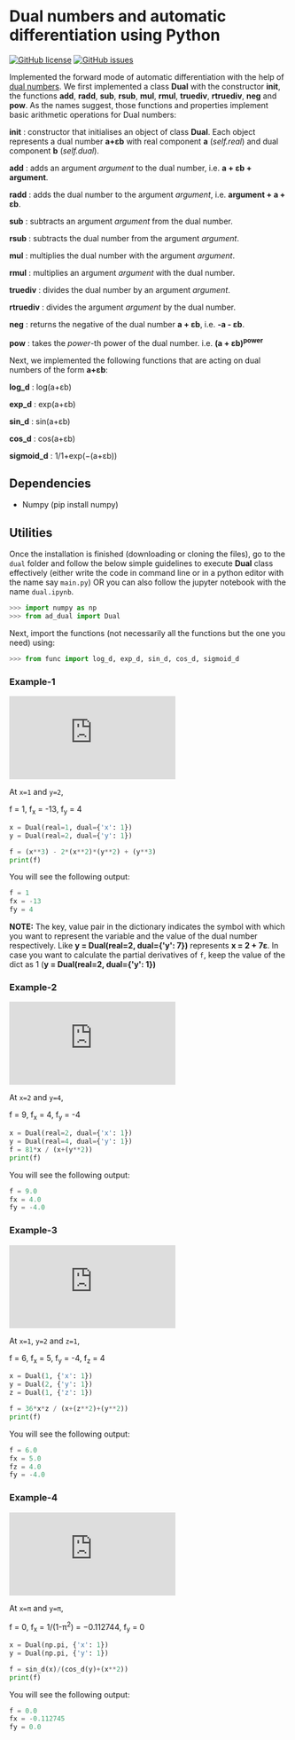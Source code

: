 # Dual numbers and automatic differentiation using Python
[![GitHub license](https://img.shields.io/github/license/ujjwalkhandelwal/Dual-numbers-and-automatic-differentiation-using-Python?style=flat-square)](https://github.com/ujjwalkhandelwal/Dual-numbers-and-automatic-differentiation-using-Python/blob/main/LICENSE)
[![GitHub issues](https://img.shields.io/github/issues/ujjwalkhandelwal/Dual-numbers-and-automatic-differentiation-using-Python?style=flat-square
)](https://github.com/ujjwalkhandelwal/Dual-numbers-and-automatic-differentiation-using-Python/issues)

Implemented the forward mode of automatic differentiation with the help of [dual numbers](https://en.wikipedia.org/wiki/Dual_number). We first implemented a class **Dual** with the constructor **__init__**, the functions **__add__**, **__radd__**, **__sub__**, **__rsub__**, **__mul__**, **__rmul__**, **__truediv__**, **__rtruediv__**, **__neg__** and **__pow__**. As the names suggest, those functions and properties implement basic arithmetic operations for Dual numbers:

__init__ : constructor that initialises an object of class **Dual**. Each object represents a dual number **a+εb** with real component **a** (*self.real*) and dual component **b** (*self.dual*).

__add__ : adds an argument _argument_ to the dual number, i.e. **a + εb + argument**. 

__radd__ : adds the dual number to the argument _argument_, i.e. **argument + a + εb**.

__sub__ : subtracts an argument _argument_ from the dual number. 

__rsub__ : subtracts the dual number from the argument _argument_.

__mul__ : multiplies the dual number with the argument _argument_.

__rmul__ : multiplies an argument _argument_ with the dual number. 

__truediv__ : divides the dual number by an argument _argument_.

__rtruediv__ : divides the argument _argument_ by the dual number.

__neg__ : returns the negative of the dual number **a + εb**, i.e. **-a - εb**.

__pow__ : takes the _power_-th power of the dual number. i.e. **(a + εb)<sup>power<sup>** 

Next, we implemented the following functions that are acting on dual numbers of the form **a+εb**:

__log_d__ :  log(a+εb) 

__exp_d__ :  exp(a+εb) 

__sin_d__ :  sin(a+εb) 

__cos_d__ :  cos(a+εb) 

__sigmoid_d__ :  1/1+exp(−(a+εb))

## Dependencies
    
  - Numpy (pip install numpy)

## Utilities
Once the installation is finished (downloading or cloning the files), go to the `dual` folder and follow the below simple guidelines to execute **Dual** class effectively (either write the code in command line or in a python editor with the name say `main.py`) OR you can also follow the jupyter notebook with the name `dual.ipynb`.  
```py
>>> import numpy as np
>>> from ad_dual import Dual
```

Next, import the functions (not necessarily all the functions but the one you need) using:
```py
>>> from func import log_d, exp_d, sin_d, cos_d, sigmoid_d
```

### Example-1

![eg1](https://latex.codecogs.com/gif.latex?f%28x%2Cy%2Cz%29%20%3D%20x%5E3%20-%202x%5E2y%5E2%20&plus;%20y%5E3%20%5C%5C%20%5C%5C%20f_x%20%3D%20%5Cfrac%7B%5Cpartial%20f%7D%7B%5Cpartial%20%5C%3Ax%7D%20%3D%203x%5E2%20-%204xy%5E2%20%5C%5C%20%5C%5C%20%5C%5C%20f_y%20%3D%20%5Cfrac%7B%5Cpartial%20f%7D%7B%5Cpartial%20%5C%3Ay%7D%20%3D%203y%5E2%20-%204x%5E2y)

At `x=1` and `y=2`,

f = 1, f<sub>x</sub> = -13, f<sub>y</sub> = 4

```py
x = Dual(real=1, dual={'x': 1})
y = Dual(real=2, dual={'y': 1})

f = (x**3) - 2*(x**2)*(y**2) + (y**3)
print(f)
```

You will see the following output:

```py
f = 1
fx = -13
fy = 4
```
**NOTE:** The key, value pair in the dictionary indicates the symbol with which you want to represent the variable and the value of the dual number respectively. Like **y = Dual(real=2, dual={'y': 7})** represents **x = 2 + 7ε**. In case you want to calculate the partial derivatives of `f`, keep the value of the dict as 1 (**y = Dual(real=2, dual={'y': 1})**
    
### Example-2


![eg2](https://latex.codecogs.com/gif.latex?f%28x%2Cy%2Cz%29%20%3D%20%5Cfrac%7B81x%7D%7Bx&plus;y%5E2%7D%20%5C%5C%20%5C%5C%20%5C%5C%20f_x%20%3D%20%5Cfrac%7B%5Cpartial%20f%7D%7B%5Cpartial%20%5C%3Ax%7D%20%3D%20%5Cfrac%7B81y%5E2%7D%7B%5Cleft%28x&plus;y%5E2%5Cright%29%5E2%7D%20%5C%5C%20%5C%5C%20%5C%5C%20f_y%20%3D%20%5Cfrac%7B%5Cpartial%20f%7D%7B%5Cpartial%20%5C%3Ay%7D%20%3D%20-%5Cfrac%7B162xy%7D%7B%5Cleft%28x&plus;y%5E2%5Cright%29%5E2%7D)

At `x=2` and `y=4`,

f = 9, f<sub>x</sub> = 4, f<sub>y</sub> = -4

```py
x = Dual(real=2, dual={'x': 1})
y = Dual(real=4, dual={'y': 1})
f = 81*x / (x+(y**2))
print(f)
```

You will see the following output:

```py
f = 9.0
fx = 4.0
fy = -4.0
```

### Example-3

![eg2](https://latex.codecogs.com/gif.latex?f%28x%2Cy%2Cz%29%20%3D%20%5Cfrac%7B36xz%7D%7Bx&plus;z%5E2&plus;y%5E2%7D%20%5C%5C%20%5C%5C%20%5C%5C%20f_x%20%3D%20%5Cfrac%7B%5Cpartial%20f%7D%7B%5Cpartial%20%5C%3Ax%7D%20%3D%20%5Cfrac%7B36z%5Cleft%28z%5E2&plus;y%5E2%5Cright%29%7D%7B%5Cleft%28x&plus;z%5E2&plus;y%5E2%5Cright%29%5E2%7D%20%5C%5C%20%5C%5C%20%5C%5C%20f_y%20%3D%20%5Cfrac%7B%5Cpartial%20f%7D%7B%5Cpartial%20%5C%3Ay%7D%20%3D%20-%5Cfrac%7B72xzy%7D%7B%5Cleft%28x&plus;z%5E2&plus;y%5E2%5Cright%29%5E2%7D%20%5C%5C%20%5C%5C%20%5C%5C%20f_z%20%3D%20%5Cfrac%7B%5Cpartial%20f%7D%7B%5Cpartial%20%5C%3Az%7D%20%3D%20%5Cfrac%7B36x%5Cleft%28-z%5E2&plus;x&plus;y%5E2%5Cright%29%7D%7B%5Cleft%28x&plus;z%5E2&plus;y%5E2%5Cright%29%5E2%7D)

At `x=1`, `y=2` and `z=1`,

f = 6, f<sub>x</sub> = 5, f<sub>y</sub> = -4, f<sub>z</sub> = 4

```py
x = Dual(1, {'x': 1})
y = Dual(2, {'y': 1})
z = Dual(1, {'z': 1})

f = 36*x*z / (x+(z**2)+(y**2))
print(f)
```

You will see the following output:

```py
f = 6.0
fx = 5.0
fz = 4.0
fy = -4.0
```

### Example-4

![eg2](https://latex.codecogs.com/gif.latex?f%28x%2Cy%2Cz%29%20%3D%20%5Cfrac%7B%5Csin%28x%29%7D%7B%5Ccos%28y%29&plus;x%5E2%7D%20%5C%5C%20%5C%5C%20%5C%5C%20f_x%20%3D%20%5Cfrac%7B%5Cpartial%20f%7D%7B%5Cpartial%20%5C%3Ax%7D%20%3D%20%5Cfrac%7B%5Ccos%20%5Cleft%28x%5Cright%29%5Cleft%28%5Ccos%20%5Cleft%28y%5Cright%29&plus;x%5E2%5Cright%29-2x%5Csin%20%5Cleft%28x%5Cright%29%7D%7B%5Cleft%28%5Ccos%20%5Cleft%28y%5Cright%29&plus;x%5E2%5Cright%29%5E2%7D%20%5C%5C%20%5C%5C%20%5C%5C%20f_y%20%3D%20%5Cfrac%7B%5Cpartial%20f%7D%7B%5Cpartial%20%5C%3Ay%7D%20%3D%20%5Cfrac%7B%5Csin%20%5Cleft%28x%5Cright%29%5Csin%20%5Cleft%28y%5Cright%29%7D%7B%5Cleft%28%5Ccos%20%5Cleft%28y%5Cright%29&plus;x%5E2%5Cright%29%5E2%7D)

At `x=π` and `y=π`,

f = 0, f<sub>x</sub> = 1/(1-π<sup>2</sup>) = −0.112744, f<sub>y</sub> = 0

```py
x = Dual(np.pi, {'x': 1})
y = Dual(np.pi, {'y': 1})

f = sin_d(x)/(cos_d(y)+(x**2))
print(f)
```

You will see the following output:

```py
f = 0.0
fx = -0.112745
fy = 0.0
```
